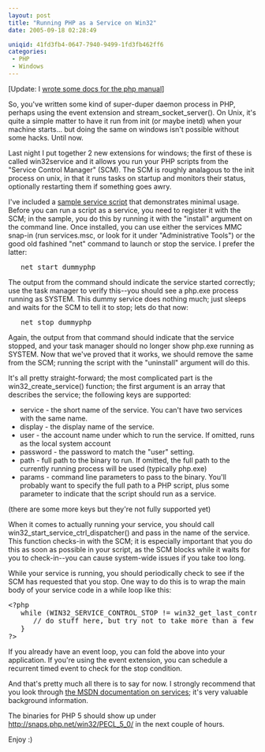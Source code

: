```yaml
---
layout: post
title: "Running PHP as a Service on Win32"
date: 2005-09-18 02:28:49

uniqid: 41fd3fb4-0647-7940-9499-1fd3fb462ff6
categories: 
 - PHP
 - Windows
---
```

<p>[Update: I <a href="http://docs.php.net/en/ref.win32service.html">wrote some docs for the php manual</a>]   </p>
<p>So, you've written some kind of super-duper daemon process in PHP, perhaps using the event extension and stream_socket_server().  On Unix, it's quite a simple matter to have it run from init (or maybe inetd) when your machine starts... but doing the same on windows isn't possible without some hacks.  Until now.   </p>
<p>Last night I put together 2 new extensions for windows; the first of these is called win32service and it allows you run your PHP scripts from the &quot;Service Control Manager&quot; (SCM).  The SCM is roughly analagous to the init process on unix, in that it runs tasks on startup and monitors their status, optionally restarting them if something goes awry.   </p>
<p>I've included a <a href="http://viewcvs.php.net/viewcvs.cgi/pecl/win32service/sample.php?rev=HEAD&amp;content-type=text/vnd.viewcvs-markup">sample service script</a> that demonstrates minimal usage.  Before you can run a script as a service, you need to register it with the SCM; in the sample, you do this by running it with the &quot;install&quot; argument on the command line.  Once installed, you can use either the services MMC snap-in (run services.msc, or look for it under &quot;Administrative Tools&quot;) or the good old fashined &quot;net&quot; command to launch or stop the service.  I prefer the latter:   </p>
<pre>   net start dummyphp
</pre><p>The output from the command should indicate the service started correctly; use the task manager to verify this--you should see a php.exe process running as SYSTEM.  This dummy service does nothing much; just sleeps and waits for the SCM to tell it to stop; lets do that now:   </p>
<pre>   net stop dummyphp
</pre><p>Again, the output from that command should indicate that the service stopped, and your task manager should no longer show php.exe running as SYSTEM.  Now that we've proved that it works, we should remove the same from the SCM; running the script with the &quot;uninstall&quot; argument will do this.   </p>
<p>It's all pretty straight-forward; the most complicated part is the win32_create_service() function; the first argument is an array that describes the service; the following keys are supported:   </p>
<p><ul>
<li>service - the short name of the service.  You can't have two services with the same name.
 <li>display - the display name of the service.
 <li>user - the account name under which to run the service.  If omitted, runs as the local system account
 <li>password - the password to match the &quot;user&quot; setting.
 <li>path - full path to the binary to run.  If omitted, the full path to the currently running process will be used (typically php.exe)
 <li>params - command line parameters to pass to the binary.  You'll probably want to specify the full path to a PHP script, plus some parameter to indicate that the script should run as a service.
   </ul>
<p>(there are some more keys but they're not fully supported yet)   </p>
<p>When it comes to actually running your service, you should call win32_start_service_ctrl_dispatcher() and pass in the name of the service.  This function checks-in with the SCM; it is especially important that you do this as soon as possible in your script, as the SCM blocks while it waits for you to check-in--you can cause system-wide issues if you take too long.   </p>
<p>While your service is running, you should periodically check to see if the SCM has requested that you stop.  One way to do this is to wrap the main body of your service code in a while loop like this:   </p>
<pre class="phpcode"><span class="default">&lt;?php
   </span><span class="keyword">while (</span><span class="default">WIN32_SERVICE_CONTROL_STOP </span><span class="keyword">!= </span><span class="default">win32_get_last_control_message</span><span class="keyword">()) {
      </span><span class="comment">// do stuff here, but try not to take more than a few seconds
   </span><span class="keyword">}
</span><span class="default">?&gt;
</span></pre><p>If you already have an event loop, you can fold the above into your application.  If you're using the event extension, you can schedule a recurrent timed event to check for the stop condition.   </p>
<p>And that's pretty much all there is to say for now.  I strongly recommend that you look through <a href="http://msdn.microsoft.com/library/default.asp?url=/library/en-us/dllproc/base/using_services.asp">the MSDN documentation on services</a>; it's very valuable background information.   </p>
<p>The binaries for PHP 5 should show up under <a href="http://snaps.php.net/win32/PECL_5_0/">http://snaps.php.net/win32/PECL_5_0/</a> in the next couple of hours.   </p>
<p>Enjoy :)   </p>

